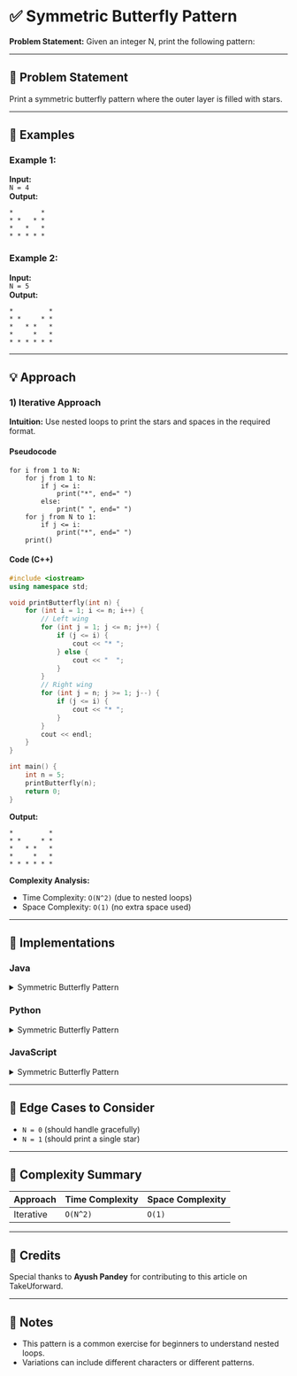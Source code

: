 # ✅ Symmetric Butterfly Pattern

**Problem Statement:** Given an integer N, print the following pattern:

---

## 📌 Problem Statement

Print a symmetric butterfly pattern where the outer layer is filled with stars.

---

## 🧪 Examples

### Example 1:
**Input:**  
`N = 4`  
**Output:**  
```
*       *
* *   * *
*   *   *
* * * * *
```

### Example 2:
**Input:**  
`N = 5`  
**Output:**  
```
*         *
* *     * *
*   * *   *
*     *   *
* * * * * *
```

---

## 💡 Approach

### 1) Iterative Approach

**Intuition:** Use nested loops to print the stars and spaces in the required format.

#### Pseudocode
```
for i from 1 to N:
    for j from 1 to N:
        if j <= i:
            print("*", end=" ")
        else:
            print(" ", end=" ")
    for j from N to 1:
        if j <= i:
            print("*", end=" ")
    print()
```

#### Code (C++)
```cpp
#include <iostream>
using namespace std;

void printButterfly(int n) {
    for (int i = 1; i <= n; i++) {
        // Left wing
        for (int j = 1; j <= n; j++) {
            if (j <= i) {
                cout << "* ";
            } else {
                cout << "  ";
            }
        }
        // Right wing
        for (int j = n; j >= 1; j--) {
            if (j <= i) {
                cout << "* ";
            }
        }
        cout << endl;
    }
}

int main() {
    int n = 5;
    printButterfly(n);
    return 0;
}
```

**Output:**
```
*         *
* *     * *
*   * *   *
*     *   *
* * * * * *
```

**Complexity Analysis:**
- Time Complexity: `O(N^2)` (due to nested loops)
- Space Complexity: `O(1)` (no extra space used)

---

## 🧷 Implementations

### Java

<details>
<summary>Symmetric Butterfly Pattern</summary>

```java
public class Main {
    static void printButterfly(int n) {
        for (int i = 1; i <= n; i++) {
            // Left wing
            for (int j = 1; j <= n; j++) {
                if (j <= i) {
                    System.out.print("* ");
                } else {
                    System.out.print("  ");
                }
            }
            // Right wing
            for (int j = n; j >= 1; j--) {
                if (j <= i) {
                    System.out.print("* ");
                }
            }
            System.out.println();
        }
    }

    public static void main(String[] args) {
        int n = 5;
        printButterfly(n);
    }
}
```

</details>

### Python

<details>
<summary>Symmetric Butterfly Pattern</summary>

```python
def print_butterfly(n):
    for i in range(1, n + 1):
        # Left wing
        for j in range(1, n + 1):
            if j <= i:
                print("*", end=" ")
            else:
                print(" ", end=" ")
        # Right wing
        for j in range(n, 0, -1):
            if j <= i:
                print("*", end=" ")
        print()

n = 5
print_butterfly(n)
```

</details>

### JavaScript

<details>
<summary>Symmetric Butterfly Pattern</summary>

```javascript
function printButterfly(n) {
    for (let i = 1; i <= n; i++) {
        // Left wing
        let row = "";
        for (let j = 1; j <= n; j++) {
            if (j <= i) {
                row += "* ";
            } else {
                row += "  ";
            }
        }
        // Right wing
        for (let j = n; j >= 1; j--) {
            if (j <= i) {
                row += "* ";
            }
        }
        console.log(row);
    }
}

let n = 5;
printButterfly(n);
```

</details>

---

## 🧭 Edge Cases to Consider

* `N = 0` (should handle gracefully)
* `N = 1` (should print a single star)

---

## 🧾 Complexity Summary

| Approach      | Time Complexity | Space Complexity |
| ------------- | --------------- | ---------------- |
| Iterative     | `O(N^2)`       | `O(1)`           |

---

## 🙌 Credits

Special thanks to **Ayush Pandey** for contributing to this article on TakeUforward.

---

## 📣 Notes

* This pattern is a common exercise for beginners to understand nested loops.
* Variations can include different characters or different patterns.
